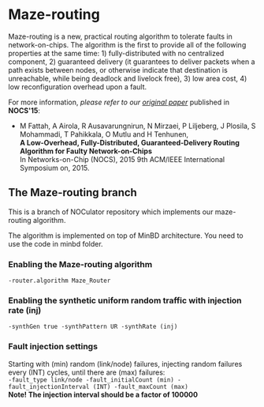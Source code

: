 # Maze-routing

Maze-routing is a new, practical routing algorithm to tolerate
  faults in network-on-chips. The algorithm is the first to provide
  all of the following properties at the same time: 1)
  fully-distributed with no centralized component, 2) guaranteed
  delivery (it guarantees to deliver packets when a path exists between
  nodes, or otherwise indicate that destination is unreachable, while
  being deadlock and livelock free), 3) low area cost, 4) low
  reconfiguration overhead upon a fault.

For more information, *please refer to our [original paper](http://users.utu.fi/mofana/paper.php?file=NOCS%2715%20-%20Fattah,%20et%20al.pdf)* published in **NOCS'15**:
* M Fattah, A Airola, R Ausavarungnirun, N Mirzaei, P Liljeberg, J Plosila, S Mohammadi, T Pahikkala, O Mutlu and H Tenhunen,  
**A Low-Overhead, Fully-Distributed, Guaranteed-Delivery Routing Algorithm for Faulty Network-on-Chips**  
In Networks-on-Chip (NOCS), 2015 9th ACM/IEEE International Symposium on, 2015.

## The Maze-routing branch
This is a branch of NOCulator repository which implements our maze-routing algorithm.

The algorithm is implemented on top of MinBD architecture. You need to use the code in minbd folder.

### Enabling the Maze-routing algorithm
`-router.algorithm Maze_Router`


### Enabling the synthetic uniform random traffic with injection rate (inj)
`-synthGen true -synthPattern UR -synthRate (inj)`


### Fault injection settings
Starting with (min) random (link/node) failures, injecting random failures every (INT) cycles, until there are (max) failures:  
`-fault_type link/node -fault_initialCount (min) -fault_injectionInterval (INT) -fault_maxCount (max)`  
**Note! The injection interval should be a factor of 100000**
